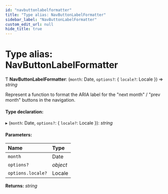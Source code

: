 ```yaml
---
id: "navbuttonlabelformatter"
title: "Type alias: NavButtonLabelFormatter"
sidebar_label: "NavButtonLabelFormatter"
custom_edit_url: null
hide_title: true
---
```


# Type alias: NavButtonLabelFormatter

Ƭ **NavButtonLabelFormatter**: (`month`: Date, `options?`: { `locale?`: Locale  }) => *string*

Represent a function to format the ARIA label for the "next month" / "prev
month" buttons in the navigation.

#### Type declaration:

▸ (`month`: Date, `options?`: { `locale?`: Locale  }): *string*

#### Parameters:

Name | Type |
:------ | :------ |
`month` | Date |
`options?` | *object* |
`options.locale?` | Locale |

**Returns:** *string*
